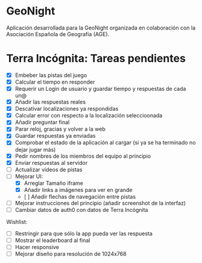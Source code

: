 # GeoNight

Aplicación desarrollada para la GeoNight organizada en colaboración con la Asociación Española de Geografía (AGE).

# Terra Incógnita: Tareas pendientes

- [x] Embeber las pistas del juego
- [x] Calcular el tiempo en responder
- [x] Requerir un Login de usuario y guardar tiempo y respuestas de cada un@
- [x] Añadir las respuestas reales
- [x] Descativar localizaciones ya respondidas
- [x] Calcular error con respecto a la localización seleccioonada
- [x] Añadir preguntar final
- [x] Parar reloj, gracias y volver a la web
- [x] Guardar respuestas ya enviadas
- [x] Comprobar el estado de la aplicación al cargar (si ya se ha terminado no dejar jugar más)
- [x] Pedir nombres de los miembros del equipo al principio
- [x] Enviar respuestas al servidor
- [ ] Actualizar vídeos de pistas
- [ ] Mejorar UI:
  - [x] Arreglar Tamaño iframe
  - [x] Añadir links a imágenes para ver en grande
  - [ ] Añadir flechas de navegación entre pistas
- [ ] Mejorar instrucciones del principio (añadir screenshot de la interfaz)
- [ ] Cambiar datos de auth0 con datos de Terra Incógnita

Wishlist:

- [ ] Restringir para que sólo la app pueda ver las respuesta
- [ ] Mostrar el leaderboard al final
- [ ] Hacer responsive
- [ ] Mejorar diseño para resolución de 1024x768
